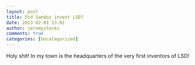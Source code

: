 ```yaml
---
layout: post
title: Did Sandoz invent LSD?
date: 2013-02-01 13:02
author: jeremystocks
comments: true
categories: [Uncategorized]
---
```

Holy shit! In my town is the headquarters of the very first inventors of LSD!
